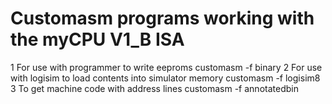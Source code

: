 # Customasm programs working with the myCPU V1_B ISA

1 For use with programmer to write eeproms
customasm -f binary
2 For use with logisim to load contents into simulator memory
customasm -f logisim8
3 To get machine code with address lines
customasm -f annotatedbin

